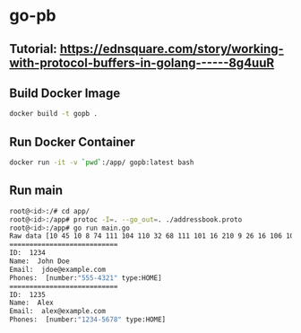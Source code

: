 # go-pb

## Tutorial: https://ednsquare.com/story/working-with-protocol-buffers-in-golang------8g4uuR

## Build Docker Image

```sh
docker build -t gopb .
```

## Run Docker Container

```sh
docker run -it -v `pwd`:/app/ gopb:latest bash
```

## Run main

```sh
root@<id>:/# cd app/
root@<id>:/app# protoc -I=. --go_out=. ./addressbook.proto
root@<id>:/app# go run main.go 
Raw data [10 45 10 8 74 111 104 110 32 68 111 101 16 210 9 26 16 106 100 111 101 64 101 120 97 109 112 108 101 46 99 111 109 34 12 10 8 53 53 53 45 52 51 50 49 16 1 10 42 10 4 65 108 101 120 16 211 9 26 16 97 108 101 120 64 101 120 97 109 112 108 101 46 99 111 109 34 13 10 9 49 50 51 52 45 53 54 55 56 16 1]
===========================
ID:  1234
Name:  John Doe
Email:  jdoe@example.com
Phones:  [number:"555-4321" type:HOME]
===========================
ID:  1235
Name:  Alex
Email:  alex@example.com
Phones:  [number:"1234-5678" type:HOME]
```